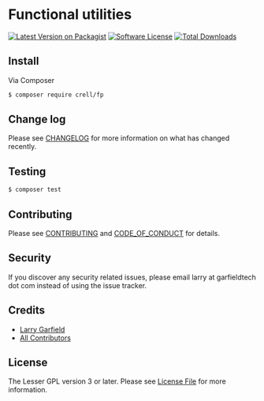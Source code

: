 # Functional utilities

[![Latest Version on Packagist][ico-version]][link-packagist]
[![Software License][ico-license]](LICENSE.md)
[![Total Downloads][ico-downloads]][link-downloads]


## Install

Via Composer

``` bash
$ composer require crell/fp
```

## Change log

Please see [CHANGELOG](CHANGELOG.md) for more information on what has changed recently.

## Testing

``` bash
$ composer test
```

## Contributing

Please see [CONTRIBUTING](CONTRIBUTING.md) and [CODE_OF_CONDUCT](CODE_OF_CONDUCT.md) for details.

## Security

If you discover any security related issues, please email larry at garfieldtech dot com instead of using the issue tracker.

## Credits

- [Larry Garfield][link-author]
- [All Contributors][link-contributors]

## License

The Lesser GPL version 3 or later. Please see [License File](LICENSE.md) for more information.

[ico-version]: https://img.shields.io/packagist/v/crell/fp.svg?style=flat-square
[ico-license]: https://img.shields.io/badge/License-LGPLv3-green.svg?style=flat-square
[ico-downloads]: https://img.shields.io/packagist/dt/crell/fp.svg?style=flat-square

[link-packagist]: https://packagist.org/packages/crell/fp
[link-scrutinizer]: https://scrutinizer-ci.com/g/Crell/AttributeUtils/code-structure
[link-code-quality]: https://scrutinizer-ci.com/g/Crell/AttributeUtils
[link-downloads]: https://packagist.org/packages/crell/fp
[link-author]: https://github.com/Crell
[link-contributors]: ../../contributors
